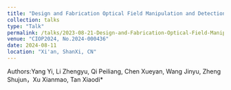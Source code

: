 ```yaml
---
title: "Design and Fabrication Optical Field Manipulation and Detection Devices with Polarization Holography"
collection: talks
type: "Talk"
permalink: /talks/2023-08-21-Design-and-Fabrication-Optical-Field-Manipulation-and-Detection-Devices-with-Polarization-Holography
venue: "CIOP2024, No.2024-000436"
date: 2024-08-11
location: "Xi'an, ShanXi, CN"
---
```

Authors:Yang Yi, Li Zhengyu, Qi Peiliang, Chen Xueyan, Wang Jinyu, Zheng Shujun，Xu Xianmao, Tan Xiaodi*
